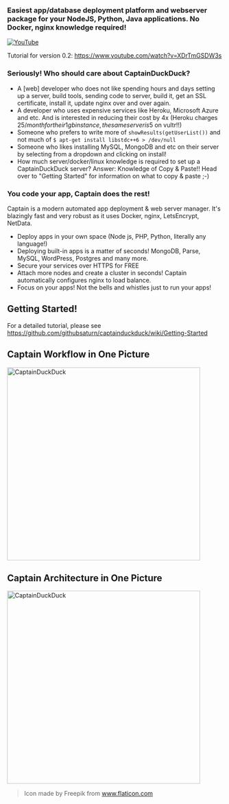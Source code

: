 ### Easiest app/database deployment platform and webserver package for your NodeJS, Python, Java applications. No Docker, nginx knowledge required!

[![YouTube](https://raw.githubusercontent.com/githubsaturn/captainduckduck/master/graphics/screenshots.gif)](https://www.youtube.com/watch?v=576RsaocNUE)

Tutorial for version 0.2:
https://www.youtube.com/watch?v=XDrTmGSDW3s

### Seriously! Who should care about CaptainDuckDuck?
- A [web] developer who does not like spending hours and days setting up a server, build tools, sending code to server, build it, get an SSL certificate, install it, update nginx over and over again.
- A developer who uses expensive services like Heroku, Microsoft Azure and etc. And is interested in reducing their cost by 4x (Heroku charges 25$/month for their 1gb instance, the same server is 5$ on vultr!!)
- Someone who prefers to write more of `showResults(getUserList())` and not much of `$ apt-get install libstdc++6 > /dev/null`
- Someone who likes installing MySQL, MongoDB and etc on their server by selecting from a dropdown and clicking on install!
- How much server/docker/linux knowledge is required to set up a CaptainDuckDuck server? Answer: Knowledge of Copy & Paste!! Head over to "Getting Started" for information on what to copy & paste ;-)

### You code your app, Captain does the rest!

Captain is a modern automated app deployment & web server manager. It's blazingly fast and very robust as it uses Docker, nginx, LetsEncrypt, NetData. 

  - Deploy apps in your own space (Node js, PHP, Python, literally any language!)
  - Deploying built-in apps is a matter of seconds! MongoDB, Parse, MySQL, WordPress, Postgres and many more.
  - Secure your services over HTTPS for FREE
  - Attach more nodes and create a cluster in seconds! Captain automatically configures nginx to load balance.
  - Focus on your apps! Not the bells and whistles just to run your apps!

## Getting Started!

For a detailed tutorial, please see
https://github.com/githubsaturn/captainduckduck/wiki/Getting-Started

## Captain Workflow in One Picture

<p>
    <img alt="CaptainDuckDuck" src="https://raw.githubusercontent.com/githubsaturn/captainduckduck/master/graphics/captain-in-one-picture.png" width="450"/>
</p>



## Captain Architecture in One Picture

<p>
    <img alt="CaptainDuckDuck" src="https://raw.githubusercontent.com/githubsaturn/captainduckduck/master/graphics/captain-architecture.png" width="450"/>
</p>



> Icon made by Freepik from www.flaticon.com
